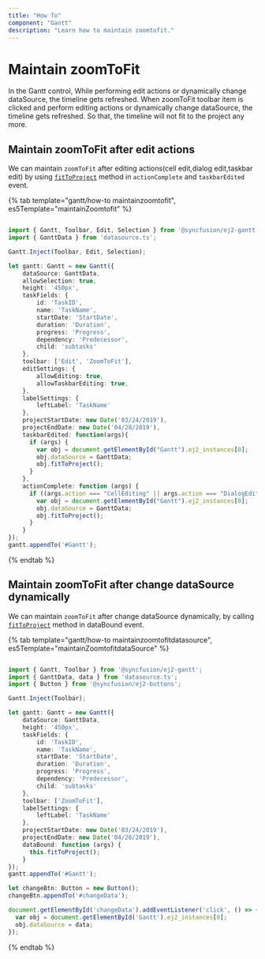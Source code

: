 ```yaml
---
title: "How To"
component: "Gantt"
description: "Learn how to maintain zoomtofit."
---
```


# Maintain zoomToFit

In the Gantt control, While performing edit actions or dynamically change dataSource, the timeline gets refreshed. When zoomToFit toolbar item is clicked and perform editing actions or dynamically change dataSource, the timeline gets refreshed. So that, the timeline will not fit to the project any more.

## Maintain zoomToFit after edit actions

We can maintain `zoomToFit` after editing actions(cell edit,dialog edit,taskbar edit) by using [`fitToProject`](../api/gantt/#fittoproject) method in `actionComplete` and `taskbarEdited` event.

{% tab template="gantt/how-to maintainzoomtofit", es5Template="maintainZoomtofit" %}

```typescript

import { Gantt, Toolbar, Edit, Selection } from '@syncfusion/ej2-gantt';
import { GanttData } from 'datasource.ts';

Gantt.Inject(Toolbar, Edit, Selection);

let gantt: Gantt = new Gantt({
    dataSource: GanttData,
    allowSelection: true,
    height: '450px',
    taskFields: {
        id: 'TaskID',
        name: 'TaskName',
        startDate: 'StartDate',
        duration: 'Duration',
        progress: 'Progress',
        dependency: 'Predecessor',
        child: 'subtasks'
    },
    toolbar: ['Edit', 'ZoomToFit'],
    editSettings: {
        allowEditing: true,
        allowTaskbarEditing: true,
    },
    labelSettings: {
        leftLabel: 'TaskName'
    },
    projectStartDate: new Date('03/24/2019'),
    projectEndDate: new Date('04/28/2019'),
    taskbarEdited: function(args){
      if (args) {
        var obj = document.getElementById("Gantt").ej2_instances[0];
        obj.dataSource = GanttData;
        obj.fitToProject();
      }
    },
    actionComplete: function (args) {
      if ((args.action === "CellEditing" || args.action === "DialogEditing") && args.requestType === "save") {
        var obj = document.getElementById("Gantt").ej2_instances[0];
        obj.dataSource = GanttData;
        obj.fitToProject();
      }
    }
});
gantt.appendTo('#Gantt');
```

{% endtab %}

## Maintain zoomToFit after change dataSource dynamically

We can maintain `zoomToFit` after change dataSource dynamically, by calling [`fitToProject`](../api/gantt/#fittoproject) method in dataBound event.

{% tab template="gantt/how-to maintainzoomtofitdatasource", es5Template="maintainZoomtofitdataSource" %}

```typescript

import { Gantt, Toolbar } from '@syncfusion/ej2-gantt';
import { GanttData, data } from 'datasource.ts';
import { Button } from '@syncfusion/ej2-buttons';

Gantt.Inject(Toolbar);

let gantt: Gantt = new Gantt({
    dataSource: GanttData,
    height: '450px',
    taskFields: {
        id: 'TaskID',
        name: 'TaskName',
        startDate: 'StartDate',
        duration: 'Duration',
        progress: 'Progress',
        dependency: 'Predecessor',
        child: 'subtasks'
    },
    toolbar: ['ZoomToFit'],
    labelSettings: {
        leftLabel: 'TaskName'
    },
    projectStartDate: new Date('03/24/2019'),
    projectEndDate: new Date('04/28/2019'),
    dataBound: function (args) {
      this.fitToProject();
    }
});
gantt.appendTo('#Gantt');

let changeBtn: Button = new Button();
changeBtn.appendTo('#changeData');

document.getElementById('changeData').addEventListener('click', () => {
  var obj = document.getElementById('Gantt').ej2_instances[0];
  obj.dataSource = data;
});
```

{% endtab %}